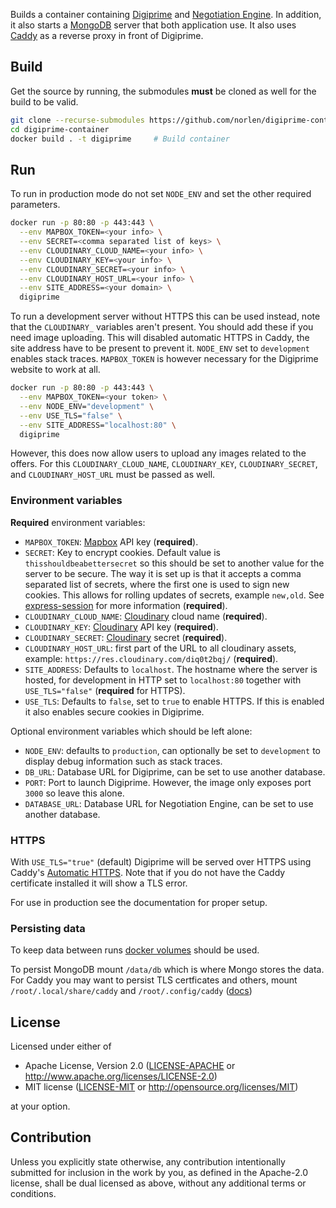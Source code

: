 Builds a container containing [Digiprime](https://github.com/norlen/Digiprime) and [Negotiation Engine](https://github.com/norlen/NegotiationEngine). In addition, it also starts a [MongoDB](https://www.mongodb.com/) server that both application use. It also uses [Caddy](https://caddyserver.com/) as a reverse proxy in front of Digiprime.

## Build

Get the source by running, the submodules **must** be cloned as well for the build to be valid.

```bash
git clone --recurse-submodules https://github.com/norlen/digiprime-container
cd digiprime-container
docker build . -t digiprime     # Build container
```

## Run

To run in production mode do not set `NODE_ENV` and set the other required parameters.

```bash
docker run -p 80:80 -p 443:443 \
  --env MAPBOX_TOKEN=<your info> \
  --env SECRET=<comma separated list of keys> \
  --env CLOUDINARY_CLOUD_NAME=<your info> \
  --env CLOUDINARY_KEY=<your info> \
  --env CLOUDINARY_SECRET=<your info> \
  --env CLOUDINARY_HOST_URL=<your info> \
  --env SITE_ADDRESS=<your domain> \
  digiprime
```

To run a development server without HTTPS this can be used instead, note that the `CLOUDINARY_` variables aren't present. You should add these if you need image uploading. This will disabled automatic HTTPS in Caddy, the site address have to be present to prevent it. `NODE_ENV` set to `development` enables stack traces. `MAPBOX_TOKEN` is however necessary for the Digiprime website to work at all.

```bash
docker run -p 80:80 -p 443:443 \
  --env MAPBOX_TOKEN=<your token> \
  --env NODE_ENV="development" \
  --env USE_TLS="false" \
  --env SITE_ADDRESS="localhost:80" \
  digiprime
```

However, this does now allow users to upload any images related to the offers. For this `CLOUDINARY_CLOUD_NAME`, `CLOUDINARY_KEY`, `CLOUDINARY_SECRET`, and `CLOUDINARY_HOST_URL` must be passed as well.

### Environment variables

**Required** environment variables:

- `MAPBOX_TOKEN`: [Mapbox](https://www.mapbox.com/) API key (**required**).
- `SECRET`: Key to encrypt cookies. Default value is `thisshouldbeabettersecret` so this should be set to another value for the server to be secure. The way it is set up is that it accepts a comma separated list of secrets, where the first one is used to sign new cookies. This allows for rolling updates of secrets, example `new,old`. See [express-session](https://www.npmjs.com/package/express-session) for more information (**required**).
- `CLOUDINARY_CLOUD_NAME`: [Cloudinary](https://cloudinary.com/) cloud name (**required**).
- `CLOUDINARY_KEY`: [Cloudinary](https://cloudinary.com/) API key (**required**).
- `CLOUDINARY_SECRET`: [Cloudinary](https://cloudinary.com/) secret (**required**).
- `CLOUDINARY_HOST_URL`: first part of the URL to all cloudinary assets, example: `https://res.cloudinary.com/diq0t2bqj/` (**required**).
- `SITE_ADDRESS`: Defaults to `localhost`. The hostname where the server is hosted, for development in HTTP set to `localhost:80` together with `USE_TLS="false"` (**required** for HTTPS).
- `USE_TLS`: Defaults to `false`, set to `true` to enable HTTPS. If this is enabled it also enables secure cookies in Digiprime.

Optional environment variables which should be left alone:

- `NODE_ENV`: defaults to `production`, can optionally be set to `development` to display debug information such as stack traces.
- `DB_URL`: Database URL for Digiprime, can be set to use another database.
- `PORT`: Port to launch Digiprime. However, the image only exposes port `3000` so leave this alone.
- `DATABASE_URL`: Database URL for Negotiation Engine, can be set to use another database.

### HTTPS

With `USE_TLS="true"` (default) Digiprime will be served over HTTPS using Caddy's [Automatic HTTPS](https://caddyserver.com/docs/automatic-https). Note that if you do not have the Caddy certificate installed it will show a TLS error.

For use in production see the documentation for proper setup.

### Persisting data

To keep data between runs [docker volumes](https://docs.docker.com/storage/volumes/) should be used.

To persist MongoDB mount `/data/db` which is where Mongo stores the data. For Caddy you may want to persist TLS certficates and others, mount `/root/.local/share/caddy` and `/root/.config/caddy` ([docs](https://caddyserver.com/docs/conventions#data-directory)) 

## License

Licensed under either of

 * Apache License, Version 2.0
   ([LICENSE-APACHE](LICENSE-APACHE) or http://www.apache.org/licenses/LICENSE-2.0)
 * MIT license
   ([LICENSE-MIT](LICENSE-MIT) or http://opensource.org/licenses/MIT)

at your option.

## Contribution

Unless you explicitly state otherwise, any contribution intentionally submitted
for inclusion in the work by you, as defined in the Apache-2.0 license, shall be
dual licensed as above, without any additional terms or conditions.

